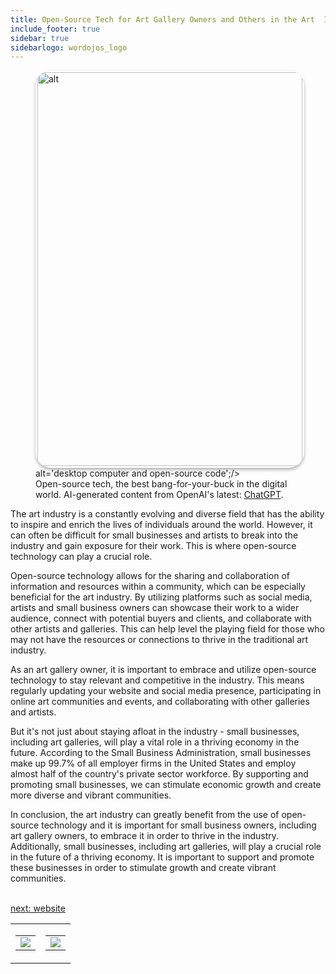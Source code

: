 ```yaml
---
title: Open-Source Tech for Art Gallery Owners and Others in the Art  Industry
include_footer: true
sidebar: true
sidebarlogo: wordojos_logo
---
```

<figure>
    <img src='/uploads/open-source-tech.jpg' style="width: 100%;height: 630px;padding: 3px; box-shadow: 0 3px 5px rgba(0,0,0,.3);border-radius: 25px;overflow: hidden;border: none;" align="middle"; alt='alt';/> alt='desktop computer and open-source code';/>
    <figcaption>Open-source tech, the best bang-for-your-buck in the digital world.  AI-generated content from OpenAI's latest: <a href="https://openai.com/blog/chatgpt/" >ChatGPT</a>.</figcaption>
</figure>
<p>
The art industry is a constantly evolving and diverse field that has the ability to inspire and enrich the lives of individuals around the world. However, it can often be difficult for small businesses and artists to break into the industry and gain exposure for their work. This is where open-source technology can play a crucial role.

Open-source technology allows for the sharing and collaboration of information and resources within a community, which can be especially beneficial for the art industry. By utilizing platforms such as social media, artists and small business owners can showcase their work to a wider audience, connect with potential buyers and clients, and collaborate with other artists and galleries. This can help level the playing field for those who may not have the resources or connections to thrive in the traditional art industry.

As an art gallery owner, it is important to embrace and utilize open-source technology to stay relevant and competitive in the industry. This means regularly updating your website and social media presence, participating in online art communities and events, and collaborating with other galleries and artists.

But it's not just about staying afloat in the industry - small businesses, including art galleries, will play a vital role in a thriving economy in the future. According to the Small Business Administration, small businesses make up 99.7% of all employer firms in the United States and employ almost half of the country's private sector workforce. By supporting and promoting small businesses, we can stimulate economic growth and create more diverse and vibrant communities.

In conclusion, the art industry can greatly benefit from the use of open-source technology and it is important for small business owners, including art gallery owners, to embrace it in order to thrive in the industry. Additionally, small businesses, including art galleries, will play a crucial role in the future of a thriving economy. It is important to support and promote these businesses in order to stimulate growth and create vibrant communities.

<br>
<a href="https://workdojos.com/artgalleries/website">next: website</a>
<br>
</p>
<table border="0" cellpadding="0" cellspacing="0" width="600" id="templateColumns">
    <tr>
        <td align="center" valign="top" width="50%" class="templateColumnContainer">
            <table border="0" cellpadding="10" cellspacing="0" height="100%" width="100px">
                <tr>
                    <td class="leftColumnContent">
                      <a href="https://artgalleries.workdojos.com">
                        <img src="/uploads/dash.png" class="columnImage" />
                    </td>
                </tr>
            </table>
        </td>
        <td align="center" valign="top" width="50%" class="templateColumnContainer">
            <table border="0" cellpadding="10" cellspacing="0" height="100%" width="100px">
                <tr>
                    <td class="rightColumnContent">
                      <a href="https://dealerships.workdojos.com">
                        <img src="/uploads/randomdojo.png" class="columnImage" />
                    </td>
            </table>
        </td>
    </tr>
</table>